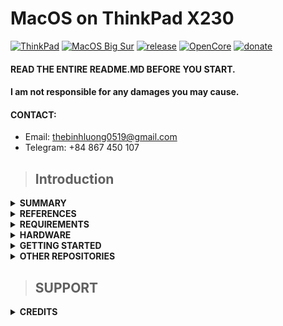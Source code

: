 # MacOS on ThinkPad X230

[![ThinkPad](https://img.shields.io/badge/ThinkPad-X230-blue.svg)](https://psref.lenovo.com/syspool/Sys/PDF/withdrawnbook/ThinkPad_X230.pdf) [![MacOS Big Sur](https://img.shields.io/badge/macOS-Big_Sur-purple.svg)](https://www.apple.com/macos/big-sur/) [![release](https://img.shields.io/badge/Download-latest-brightgreen.svg)](https://github.com/banhbaoxamlan/X230-Hackintosh/releases/latest) [![OpenCore](https://img.shields.io/badge/OpenCore-0.6.6-blue.svg)](https://github.com/acidanthera/OpenCorePkg/releases/latest) [![donate](https://img.shields.io/badge/-buy%20me%20a%20coffee-orange)](https://www.paypal.com/paypalme/thebinhluong0519)

#### READ THE ENTIRE README.MD BEFORE YOU START.

#### I am not responsible for any damages you may cause.

#### CONTACT:
 - Email: thebinhluong0519@gmail.com
 - Telegram: +84 867 450 107

> ## Introduction

<details>
<summary><strong> SUMMARY </strong></summary>
<br>

> ### Non-Fuctional:
| Feature                              | Status | Dependency          |
| :----------------------------------- | ------ | ------------------- |
| Fingerprint Reader   | ❌ | `DISABLED` in BIOS to save power.   |
| Wireless WAN         | ❌ | `DISABLED` in BIOS to save power.   |

> ### Working:
| Feature                              | Status | Dependency          |
| :----------------------------------- | ------ | ------------------- |
| Audio Playback/Recording             | ✅ | `AppleALC.kext` with Layout ID = 18 and `SSDT-HRTF.aml` |
| Automatic Headphone Output Switching | ✅ | `AppleALC.kext` with Layout ID = 18 and `SSDT-HRTF.aml` |
| Battery Life                         | ✅ | Native |
| Battery Percentage Indication        | ✅ | `ECEnabler.kext` |
| Brightness Adjustments               | ✅ | `WhateverGreen.kext`, `SSDT-PNLF.aml`, and `BrightnessKeys.kext` |
| CPU Power Management                 | ✅ | Generate your own `SSDT-PM.aml` with [ssdtPRGen](https://github.com/Piker-Alpha/ssdtPRGen.sh) |
| Custom Charge Threshold              | ✅ | `SSDT-ECRW.aml`, [YogaSMC.kext and YogaSMCPane](https://github.com/zhen-zen/YogaSMC) |
| Ethernet                             | ✅ | `IntelMausi.kext` |
| Full Graphics Accleration (QE/CI)    | ✅ | `WhateverGreen.kext` |
| Fan Control                          | ✅ | `SSDT-ECRW.aml`, [YogaSMC.kext and YogaSMCPane](https://github.com/zhen-zen/YogaSMC)|
| Multimedia Keys                      | ✅ | `BrightnessKeys.kext` and [YogaSMC](https://github.com/zhen-zen/YogaSMC) |
| USB ports and Micro SD Card Reader   | ✅ |  Mapping|
| TrackPoint, TrackPad and Keyboard    | ✅ | `VoodooPS2Controller.kext` |

</details>

<details>
<summary><strong> REFERENCES </strong></summary>
<br>

Read these before you start:
- [dortania's Hackintosh guides](https://github.com/dortania)
- [dortania's OpenCore Install Guide](https://dortania.github.io/OpenCore-Install-Guide/)
- [dortania's OpenCore Post Install Guide](https://dortania.github.io/OpenCore-Post-Install/)
- [dortania/ Getting Started with ACPI](https://dortania.github.io/Getting-Started-With-ACPI/)
- [dortania/ opencore `multiboot`](https://github.com/dortania/OpenCore-Multiboot)
- [dortania/ `USB map` guide](https://dortania.github.io/OpenCore-Post-Install/usb/)
- [WhateverGreen Intel HD Manual](https://github.com/acidanthera/WhateverGreen/blob/master/Manual/FAQ.IntelHD.en.md)
- `Configuration.pdf` and `Differences.pdf` in each `OpenCore` releases.

</details> 

<details>
<summary><strong> REQUIREMENTS </strong></summary>
<br>

- A macOS machine(optional): to create the macOS installer.
- Flash drive, 12GB or more, for the above purpose.  
- Xcode works fine for editing plist files on macOS, but I prefer [PlistEdit Pro](https://www.fatcatsoftware.com/plisteditpro/).  
- [ProperTree](https://github.com/corpnewt/ProperTree) if you need to edit plist files on Windows.  
- [MaciASL](https://github.com/acidanthera/MaciASL), for patching ACPI tables and editing ACPI patches.
- [MountEFI](https://github.com/corpnewt/MountEFI) to quickly mount EFI partitions.  
- [IORegistryExplorer](https://developer.apple.com/downloads), for diagnosis.  
- [Hackintool](https://www.insanelymac.com/forum/topic/335018-hackintool-v286/), for diagnostic ONLY, Hackintool should not be used for patching, it is outdated.
- Patience and time, especially if this is your first time Hackintosh-ing.

</details> 

<details>
<summary><strong> HARDWARE </strong></summary>
<br>

| Category  | THINKPAD X230            | THINKPAD T530            |
| --------- | ------------------------ | ------------------------ |
| CPU       | Intel Core i5-3320M      | Intel Core i5-3320M      |
| SSD       | Samsung 860 Evo 500GB    | SanDisk A400 256GB       |
| Display   | 12.5' IPS HD (1366x1768) | 15.6' TN FHD (1920x1080) |
| WiFi & BT | BCM94352HMB              | BCM94352HMB              |

- Refer to [X230-Platform_Specifications](https://psref.lenovo.com/syspool/Sys/PDF/withdrawnbook/ThinkPad_X230.pdf) for possible stock ThinkPad X230 configurations.

</details>

<details>
<summary><strong> GETTING STARTED </strong></summary>
<br>

Before you do anything, please familiarize yourself with basic Hackintosh terminologies and the basic Hackintosh process by throughly reading Dortania guides as linked in `REFERENCES`

- Creating a macOS installer: refer to [Dortania's OpenCore Install Guide](https://dortania.github.io/OpenCore-Install-Guide/installer-guide/)
- [**README-HARDWARE**](https://github.com/banhbaoxamlan/X230-Hackintosh/blob/master/Other/README_HARDWARE.md): Requirements before installing. 

</details> 

<details>
<summary><strong> OTHER REPOSITORIES </strong></summary>
<br>

- X230-hackintosh repositories:
  - [i0Ek3/X230-Hackintosh-Backup](https://github.com/i0Ek3/X230-Hackintosh-Backup) 
</details> 

> ## SUPPORT

<details>
<summary><strong> CREDITS </strong></summary>
<br>

- [Apple](https://www.apple.com) for macOS
- [Acidanthera](https://github.com/acidanthera) for all the kexts/utilities that they made
- [Rehabman](https://github.com/RehabMan) and [Daliansky](https://github.com/daliansky) for the patches and guides and kexts
- [George Kushnir](https://github.com/n4ru) for modified BIOS
- [Dortania](https://github.com/dortania) for for the OpenCore Install Guide
- [simprecicchiani](https://github.com/simprecicchiani) for inspirational ThinkPad configurations
- [zhen-zen](https://github.com/zhen-zen) for YogaSMC

</details>
